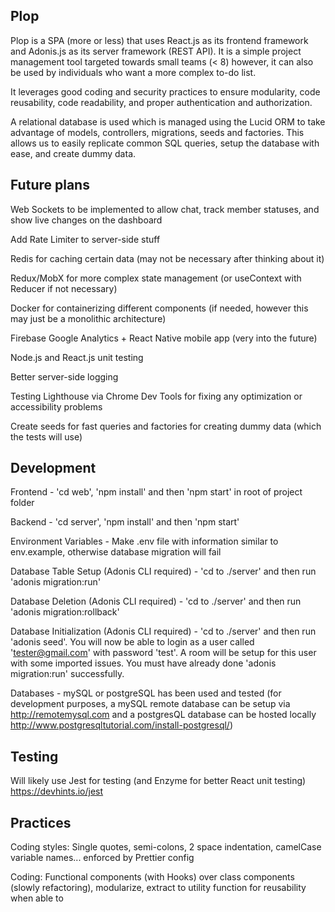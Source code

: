 ## Plop

Plop is a SPA (more or less) that uses React.js as its frontend framework and Adonis.js as its server framework (REST API). It is a simple project management tool targeted towards small teams (< 8) however, it can also be used by individuals who want a more complex to-do list.

It leverages good coding and security practices to ensure modularity, code reusability, code readability, and proper authentication and authorization.

A relational database is used which is managed using the Lucid ORM to take advantage of models, controllers, migrations, seeds and factories. This allows us to easily replicate common SQL queries, setup the database with ease, and create dummy data.

## Future plans

Web Sockets to be implemented to allow chat, track member statuses, and show live changes on the dashboard

Add Rate Limiter to server-side stuff

Redis for caching certain data (may not be necessary after thinking about it)

Redux/MobX for more complex state management (or useContext with Reducer if not necessary)

Docker for containerizing different components (if needed, however this may just be a monolithic architecture)

Firebase Google Analytics + React Native mobile app (very into the future)

Node.js and React.js unit testing

Better server-side logging

Testing Lighthouse via Chrome Dev Tools for fixing any optimization or accessibility problems

Create seeds for fast queries and factories for creating dummy data (which the tests will use)


## Development

Frontend - 'cd web', 'npm install' and then 'npm start' in root of project folder

Backend - 'cd server', 'npm install' and then 'npm start'

Environment Variables - Make .env file with information similar to env.example, otherwise database migration will fail

Database Table Setup (Adonis CLI required) - 'cd to ./server' and then run 'adonis migration:run'

Database Deletion (Adonis CLI required) - 'cd to ./server' and then run 'adonis migration:rollback'

Database Initialization (Adonis CLI required) - 'cd to ./server' and then run 'adonis seed'. You will now be able to login as a user called 'tester@gmail.com' with password 'test'. A room will be setup for this user with some imported issues. You must have already done 'adonis migration:run' successfully.

Databases - mySQL or postgreSQL has been used and tested (for development purposes, a mySQL remote database can be setup via http://remotemysql.com and a postgresQL database can be hosted locally http://www.postgresqltutorial.com/install-postgresql/)

## Testing

Will likely use Jest for testing (and Enzyme for better React unit testing)
https://devhints.io/jest


## Practices

Coding styles: Single quotes, semi-colons, 2 space indentation, camelCase variable names... enforced by Prettier config

Coding: Functional components (with Hooks) over class components (slowly refactoring), modularize, extract to utility function for reusability when able to

